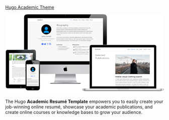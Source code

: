 

[Hugo Academic Theme](https://github.com/wowchemy/starter-hugo-academic)

[![Screenshot](./preview.png)](https://flograttarola.com)

The Hugo **Academic Resumé Template** empowers you to easily create your job-winning online resumé, showcase your academic publications, and create online courses or knowledge bases to grow your audience.
